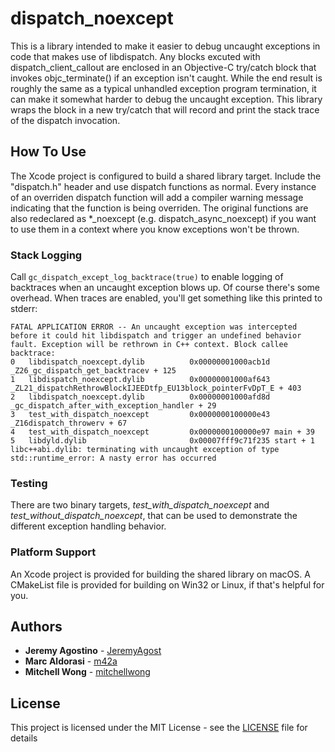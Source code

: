 # dispatch_noexcept

This is a library intended to make it easier to debug uncaught exceptions in code that makes use of libdispatch. Any blocks excuted with dispatch\_client\_callout are enclosed in an Objective-C try/catch block that invokes objc_terminate() if an exception isn't caught. While the end result is roughly the same as a typical unhandled exception program termination, it can make it somewhat harder to debug the uncaught exception. This library wraps the block in a new try/catch that will record and print the stack trace of the dispatch invocation.

## How To Use

The Xcode project is configured to build a shared library target. Include the "dispatch.h" header and use dispatch functions as normal. Every instance of an overriden dispatch function will add a compiler warning message indicating that the function is being overriden. The original functions are also redeclared as \*\_noexcept (e.g. dispatch\_async\_noexcept) if you want to use them in a context where you know exceptions won't be thrown.

### Stack Logging

Call `gc_dispatch_except_log_backtrace(true)` to enable logging of backtraces when an uncaught exception blows up. Of course there's some overhead. When traces are enabled, you'll get something like this printed to stderr:

```
FATAL APPLICATION ERROR -- An uncaught exception was intercepted before it could hit libdispatch and trigger an undefined behavior fault. Exception will be rethrown in C++ context. Block callee backtrace:
0   libdispatch_noexcept.dylib          0x00000001000acb1d _Z26_gc_dispatch_get_backtracev + 125
1   libdispatch_noexcept.dylib          0x00000001000af643 _ZL21_dispatchRethrowBlockIJEEDtfp_EU13block_pointerFvDpT_E + 403
2   libdispatch_noexcept.dylib          0x00000001000afd8d _gc_dispatch_after_with_exception_handler + 29
3   test_with_dispatch_noexcept         0x0000000100000e43 _Z16dispatch_throwerv + 67
4   test_with_dispatch_noexcept         0x0000000100000e97 main + 39
5   libdyld.dylib                       0x00007fff9c71f235 start + 1
libc++abi.dylib: terminating with uncaught exception of type std::runtime_error: A nasty error has occurred
```

### Testing

There are two binary targets, _test\_with\_dispatch\_noexcept_ and _test\_without\_dispatch\_noexcept_, that can be used to demonstrate the different exception handling behavior.

### Platform Support

An Xcode project is provided for building the shared library on macOS. A CMakeList file is provided for building on Win32 or Linux, if that's helpful for you.

## Authors

* **Jeremy Agostino** - [JeremyAgost](https://github.com/JeremyAgost)
* **Marc Aldorasi** - [m42a](https://github.com/m42a)
* **Mitchell Wong** - [mitchellwong](https://github.com/mitchellwong)

## License

This project is licensed under the MIT License - see the [LICENSE](LICENSE) file for details
